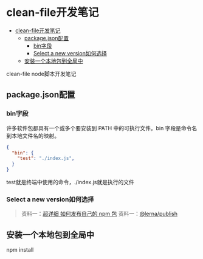 # clean-file开发笔记

- [clean-file开发笔记](#clean-file开发笔记)
  - [package.json配置](#packagejson配置)
    - [bin字段](#bin字段)
    - [Select a new version如何选择](#select-a-new-version如何选择)
  - [安装一个本地包到全局中](#安装一个本地包到全局中)

clean-file node脚本开发笔记

## package.json配置

### bin字段

许多软件包都具有一个或多个要安装到 PATH 中的可执行文件。bin 字段是命令名到本地文件名的映射。

```json
{
  "bin": {
    "test": "./index.js",
  }
}
```

test就是终端中使用的命令，./index.js就是执行的文件

### Select a new version如何选择

> 资料一：[超详细 如何发布自己的 npm 包](https://juejin.cn/post/7039140144250617887)
> 资料一：[@lerna/publish](http://www.febeacon.com/lerna-docs-zh-cn/routes/commands/publish.html)

## 安装一个本地包到全局中

npm install <folder>
